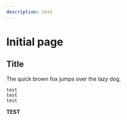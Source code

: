 ```yaml
---
description: test
---
```


# Initial page

## Title

The quick brown fox jumps over the lazy dog.

```text
test
test
test
```

**TEST**

